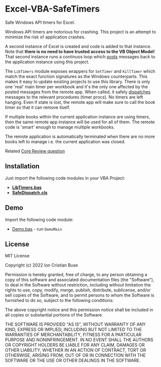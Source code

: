 # Excel-VBA-SafeTimers
Safe Windows API timers for Excel.

Windows API timers are notorious for crashing. This project is an attempt to minimize the risk of application crashes.

A second instance of Excel is created and code is added to that instance. Note that **there is no need to have trusted access to the VB Object Model**! That second instance runs a continuos loop which [posts](https://docs.microsoft.com/en-us/windows/win32/api/winuser/nf-winuser-postmessagea) messages back to the application instance using this project.

The ```LibTimers``` module exposes wrappers for ```SetTimer``` and ```KillTimer``` which match the exact function signatures as the Windows counterparts. This makes it easy to update existing projects to use this library.
There is only one 'real' main timer per workbook and it's the only one affected by the posted messages from the remote app. When called, it safely [dispatches](https://docs.microsoft.com/en-us/windows/win32/api/winuser/nf-winuser-dispatchmessage) messages to the relevant procedures (timer procs).
No timers are left hanging. Even if state is lost, the remote app will make sure to call the book timer so that it can remove itself.

If multiple books within the current application instance are using timers, then the same remote app instance will be used for all of them. The remote code is 'smart' enough to manage multiple workbooks.

The remote application is automatically terminated when there are no more books left to manage i.e. the current application was closed.

Related [Core Review question](https://codereview.stackexchange.com/questions/274652/safe-windows-api-timers-for-excel)

## Installation
Just import the following code modules in your VBA Project:
* [**LibTimers.bas**](https://github.com/cristianbuse/Excel-VBA-SafeTimers/blob/master/src/LibTimers.bas)
* [**SafeDispatch.cls**](https://github.com/cristianbuse/Excel-VBA-SafeTimers/blob/master/src/SafeDispatch.cls)

## Demo
Import the following code module:
* [Demo.bas](https://github.com/cristianbuse/Excel-VBA-SafeTimers/blob/master/src/Demo/Demo.bas) - run ```DemoMain```

## License
MIT License

Copyright (c) 2022 Ion Cristian Buse

Permission is hereby granted, free of charge, to any person obtaining a copy of this software and associated documentation files (the "Software"), to deal in the Software without restriction, including without limitation the rights to use, copy, modify, merge, publish, distribute, sublicense, and/or sell copies of the Software, and to permit persons to whom the Software is furnished to do so, subject to the following conditions:

The above copyright notice and this permission notice shall be included in all copies or substantial portions of the Software.

THE SOFTWARE IS PROVIDED "AS IS", WITHOUT WARRANTY OF ANY KIND, EXPRESS OR IMPLIED, INCLUDING BUT NOT LIMITED TO THE WARRANTIES OF MERCHANTABILITY, FITNESS FOR A PARTICULAR PURPOSE AND NONINFRINGEMENT. IN NO EVENT SHALL THE AUTHORS OR COPYRIGHT HOLDERS BE LIABLE FOR ANY CLAIM, DAMAGES OR OTHER LIABILITY, WHETHER IN AN ACTION OF CONTRACT, TORT OR OTHERWISE, ARISING FROM, OUT OF OR IN CONNECTION WITH THE SOFTWARE OR THE USE OR OTHER DEALINGS IN THE SOFTWARE.
